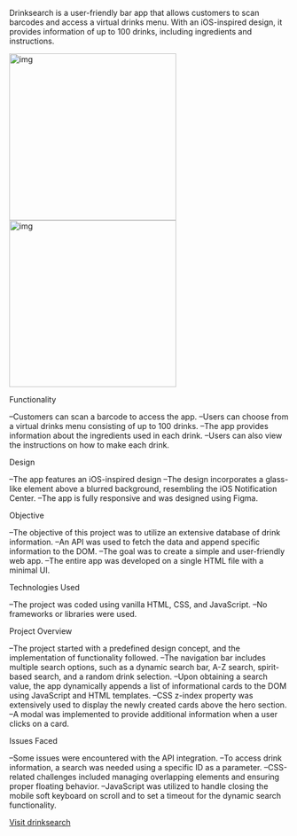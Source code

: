 Drinksearch is a user-friendly bar app that allows customers to scan barcodes and access a virtual drinks menu. With an iOS-inspired design, it provides information of up to 100 drinks, including ingredients and instructions.


<img width="301" alt="img" src="https://www.liamsegura.com/assets/images/design.jpg"><img width="301" alt="img" src="https://www.liamsegura.com/assets/images/drinksearchdesktop.jpg">

Functionality

–Customers can scan a barcode to access the app.
–Users can choose from a virtual drinks menu consisting of up to 100 drinks.
–The app provides information about the ingredients used in each drink.
–Users can also view the instructions on how to make each drink.

Design

–The app features an iOS-inspired design
–The design incorporates a glass-like element above a blurred background, resembling the iOS Notification Center.
–The app is fully responsive and was designed using Figma.

Objective

–The objective of this project was to utilize an extensive database of drink information.
–An API was used to fetch the data and append specific information to the DOM.
–The goal was to create a simple and user-friendly web app.
–The entire app was developed on a single HTML file with a minimal UI.

Technologies Used

–The project was coded using vanilla HTML, CSS, and JavaScript.
–No frameworks or libraries were used.

Project Overview

–The project started with a predefined design concept, and the implementation of functionality followed.
–The navigation bar includes multiple search options, such as a dynamic search bar, A-Z search, spirit-based search, and a random drink selection.
–Upon obtaining a search value, the app dynamically appends a list of informational cards to the DOM using JavaScript and HTML templates.
–CSS z-index property was extensively used to display the newly created cards above the hero section.
–A modal was implemented to provide additional information when a user clicks on a card.

Issues Faced

–Some issues were encountered with the API integration.
–To access drink information, a search was needed using a specific ID as a parameter.
–CSS-related challenges included managing overlapping elements and ensuring proper floating behavior.
–JavaScript was utilized to handle closing the mobile soft keyboard on scroll and to set a timeout for the dynamic search functionality.

[Visit drinksearch](https://drinksearchh.netlify.app)


